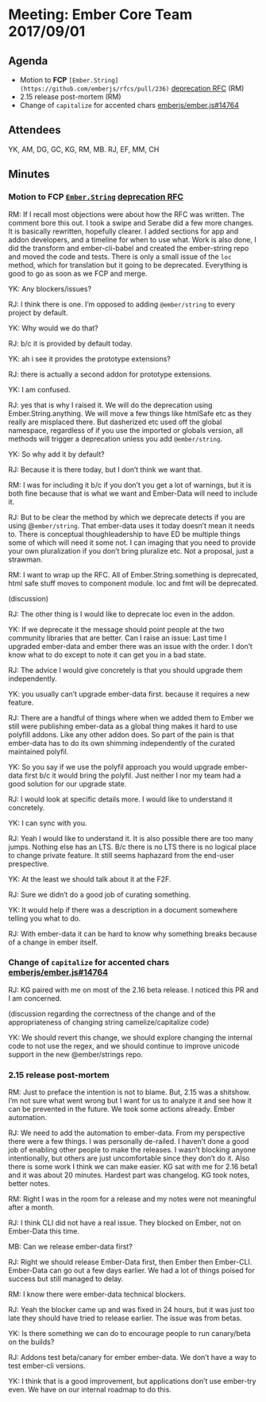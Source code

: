 # Meeting: Ember Core Team 2017/09/01

## Agenda

- Motion to **FCP** `[Ember.String](https://github.com/emberjs/rfcs/pull/236)` [deprecation RFC](https://github.com/emberjs/rfcs/pull/236) (RM)
- 2.15 release post-mortem (RM)
- Change of `capitalize` for accented chars [emberjs/ember.js#14764](https://github.com/emberjs/ember.js/pull/14764) 

## Attendees

YK, AM, DG, GC, KG, RM, MB. RJ, EF, MM, CH

## Minutes

### Motion to FCP [`Ember.String`](https://github.com/emberjs/rfcs/pull/236) [deprecation RFC](https://github.com/emberjs/rfcs/pull/236)

RM: If I recall most objections were about how the RFC was written. The comment bore this out. I took a swipe and Serabe did a few more changes. It is basically rewritten, hopefully clearer. I added sections for app and addon developers, and a timeline for when to use what. Work is also done, I did the transform and ember-cli-babel and created the ember-string repo and moved the code and tests. There is only a small issue of the `loc` method, which for translation but it going to be deprecated. Everything is good to go as soon as we FCP and merge.

YK: Any blockers/issues?

RJ: I think there is one. I’m opposed to adding `@ember/string` to every project by default.

YK: Why would we do that?

RJ: b/c it is provided by default today.

YK: ah i see it provides the prototype extensions?

RJ: there is actually a second addon for prototype extensions.

YK: I am confused.

RJ: yes that is why I raised it. We will do the deprecation using Ember.String.anything. We will move a few things like htmlSafe etc as they really are misplaced there. But dasherized etc used off the global namespace, regardless of if you use the imported or globals version, all methods will trigger a deprecation unless you add `@ember/string`.

YK: So why add it by default?

RJ: Because it is there today, but I don’t think we want that.

RM: I was for including it b/c if you don’t you get a lot of warnings, but it is both fine because that is what we want and Ember-Data will need to include it.

RJ: But to be clear the method by which we deprecate detects if you are using @`ember/string`. That ember-data uses it today doesn’t mean it needs to. There is conceptual thoughleadership to have ED be multiple things some of which will need it some not. I can imaging that you need to provide your own pluralization if you don’t bring pluralize etc. Not a proposal, just a strawman.

RM: I want to wrap up the RFC. All of Ember.String.something is deprecated, html safe stuff moves to component module. loc and fmt will be deprecated.

(discussion)

RJ: The other thing is I would like to deprecate loc even in the addon.

YK: If we deprecate it the message should point people at the two community libraries that are better. Can I raise an issue: Last time I upgraded ember-data and ember there was an issue with the order. I don’t know what to do except to note it can get you in a bad state.

RJ: The advice I would give concretely is that you should upgrade them independently.

YK: you usually can’t upgrade ember-data first. because it requires a new feature.

RJ: There are a handful of things where when we added them to Ember we still were publishing ember-data as a global thing makes it hard to use polyfill addons. Like any other addon does. So part of the pain is that ember-data has to do its own shimming independently of the curated maintained polyfil.

YK: So you say if we use the polyfil approach you would upgrade ember-data first b/c it would bring the polyfil. Just neither I nor my team had a good solution for our upgrade state.

RJ: I would look at specific details more. I would like to understand it concretely.

YK: I can sync with you.

RJ: Yeah I would like to understand it. It is also possible there are too many jumps. Nothing else has an LTS. B/c there is no LTS there is no logical place to change private feature. It still seems haphazard from the end-user prespective.

YK: At the least we should talk about it at the F2F.

RJ: Sure we didn’t do a good job of curating something.

YK: It would help if there was a description in a document somewhere telling you what to do.

RJ: With ember-data it can be hard to know why something breaks because of a change in ember itself.

### Change of `capitalize` for accented chars [emberjs/ember.js#14764](https://github.com/emberjs/ember.js/pull/14764)

RJ: KG paired with me on most of the 2.16 beta release. I noticed this PR and I am concerned.

(discussion regarding the correctness of the change and of the appropriateness of changing string camelize/capitalize code)

YK: We should revert this change, we should explore changing the internal code to not use the regex, and we should continue to improve unicode support in the new @ember/strings repo.

### 2.15 release post-mortem

RM: Just to preface the intention is not to blame. But, 2.15 was a shitshow. I’m not sure what went wrong but I want for us to analyze it and see how it can be prevented in the future. We took some actions already. Ember automation.

RJ: We need to add the automation to ember-data. From my perspective there were a few things. I was personally de-railed. I haven’t done a good job of enabling other people to make the releases. I wasn’t blocking anyone intentionally, but others are just uncomfortable since they don’t do it. Also there is some work I think we can make easier. KG sat with me for 2.16 beta1 and it was about 20 minutes. Hardest part was changelog. KG took notes, better notes.

RM: Right I was in the room for a release and my notes were not meaningful after a month.

RJ: I think CLI did not have a real issue. They blocked on Ember, not on Ember-Data this time.

MB: Can we release ember-data first?

RJ: Right we should release Ember-Data first, then Ember then Ember-CLI. Ember-Data can go out a few days earlier. We had a lot of things poised for success but still managed to delay.

RM: I know there were ember-data technical blockers.

RJ: Yeah the blocker came up and was fixed in 24 hours, but it was just too late they should have tried to release earlier. The issue was from betas.

YK: Is there something we can do to encourage people to run canary/beta on the builds?

RJ: Addons test beta/canary for ember ember-data. We don’t have a way to test ember-cli versions.

YK: I think that is a good improvement, but applications don’t use ember-try even. We have on our internal roadmap to do this.
